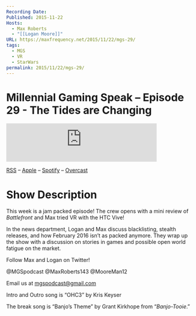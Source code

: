 ```yaml
---
Recording Date: 
Published: 2015-11-22
Hosts:
  - Max Roberts
  - "[[Logan Moore]]"
URL: https://maxfrequency.net/2015/11/22/mgs-29/
tags:
  - MGS
  - VR
  - StarWars
permalink: 2015/11/22/mgs-29/
---
```

# Millennial Gaming Speak – Episode 29 - The Tides are Changing

<iframe src="https://podcasters.spotify.com/pod/show/millennialgamingspeak/embed/episodes/Episode-29-The-Tides-are-Changing-e1adhu0/a-a6ts48f" height="102px" width="400px" frameborder="0" scrolling="no"></iframe>

[RSS](https://anchor.fm/s/74aa3858/podcast/rss) – [Apple](https://podcasts.apple.com/us/podcast/episode-3-gdc-wrap-up/id1000915981?i=1000542222515) – [Spotify](https://open.spotify.com/episode/7wePXT4Bt22LWifVLx3n8y) – [Overcast](https://overcast.fm/+EtIgeWxEU)
# Show Description

This week is a jam packed episode! The crew opens with a mini review of *Battlefront* and Max tried VR with the HTC Vive!

In the news department, Logan and Max discuss blacklisting, stealth releases, and how February 2016 isn’t as packed anymore. They wrap up the show with a discussion on stories in games and possible open world fatigue on the market.

Follow Max and Logan on Twitter!

@MGSpodcast
@MaxRoberts143
@MooreMan12

Email us at mgspodcast@gmail.com

Intro and Outro song is “OHC3” by Kris Keyser

The break song is “Banjo’s Theme” by Grant Kirkhope from “*Banjo-Tooie*.”